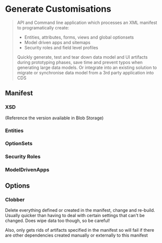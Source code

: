 # Generate Customisations

> API and Command line application which processes an XML manifest to programatically create:
> - Entities, attributes, forms, views and global optionsets
> - Model driven apps and sitemaps
> - Security roles and field level profiles
> 
> Quickly generate, test and tear down data model and UI artifacts during prototyping phases, save time and prevent typos when generating large data models. Or integrate into an existing solution to migrate or synchronise data model from a 3rd party application into CDS

## Manifest

### XSD 
(Reference the version available in Blob Storage)

### Entities

### OptionSets

### Security Roles

### ModelDrivenApps

###

## Options

### Clobber

Delete everything defined or created in the manifest, change and re-build. Usually quicker than having to deal with certain settings that can't be changed. Does wipe data too though, so be careful!

Also, only gets rids of artifacts specified in the manifest so will fail if there are other dependencies created manually or externally to this manifest

  
